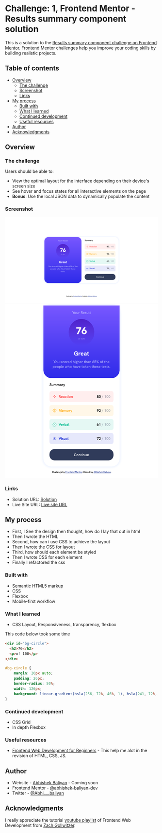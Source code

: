 # Challenge: 1, Frontend Mentor - Results summary component solution

This is a solution to the [Results summary component challenge on Frontend Mentor](https://www.frontendmentor.io/challenges/results-summary-component-CE_K6s0maV). Frontend Mentor challenges help you improve your coding skills by building realistic projects. 

## Table of contents

- [Overview](#overview)
  - [The challenge](#the-challenge)
  - [Screenshot](#screenshot)
  - [Links](#links)
- [My process](#my-process)
  - [Built with](#built-with)
  - [What I learned](#what-i-learned)
  - [Continued development](#continued-development)
  - [Useful resources](#useful-resources)
- [Author](#author)
- [Acknowledgments](#acknowledgments)

## Overview

### The challenge

Users should be able to:

- View the optimal layout for the interface depending on their device's screen size
- See hover and focus states for all interactive elements on the page
- **Bonus**: Use the local JSON data to dynamically populate the content

### Screenshot

![](./Screenshot-1.png)
![](./Screenshot-2.png)

### Links

- Solution URL: [Solution](https://github.com/abhishek-baliyan-dev/Frontend-mentor-challenge-Results-summary-component)
- Live Site URL: [Live site URL](https://abhishek-baliyan-dev.github.io/Frontend-mentor-challenge-Results-summary-component/)

## My process

- First, I See the design then thought, how do I lay that out in html
- Then I wrote the HTML
- Second, how can i use CSS to achieve the layout
- Then I wrote the CSS for layout
- Third, how should each element be styled
- Then I wrote CSS for each element
- Finally I refactored the css

### Built with

- Semantic HTML5 markup
- CSS
- Flexbox
- Mobile-first workflow

### What I learned

- CSS Layout, Responsiveness, transparency, flexbox

This code below took some  time

```html
<div id="bg-circle">
  <h2>76</h2>
  <p>of 100</p>
</div>
```

```css
#bg-circle {
    margin: 20px auto;
    padding: 26px;
    border-radius: 50%;
    width: 126px;
    background: linear-gradient(hsla(256, 72%, 46%, 1), hsla(241, 72%, 46%, 0));
}
```

### Continued development

- CSS Grid
- In depth Flexbox

### Useful resources

- [Frontend Web Development for Beginners](https://www.youtube.com/playlist?list=PLYQSCk-qyTW37zDPzcAyzCsnypFQrhUcq) - This help me alot in the revision of HTML, CSS, JS.

## Author

- Website - [Abhishek Baliyan](https://www.abhishekbaliyan.com) - Coming soon
- Frontend Mentor - [@abhishek-baliyan-dev](https://www.frontendmentor.io/profile/abhishek-baliyan-dev)
- Twitter - [@Abhi___baliyan](https://twitter.com/Abhi___baliyan)

## Acknowledgments

I really appreciate the tutorial [youtube playlist](https://www.youtube.com/playlist?list=PLYQSCk-qyTW37zDPzcAyzCsnypFQrhUcq) of Frontend Web Development from [Zach Gollwitzer](https://www.youtube.com/@zachgoll).
